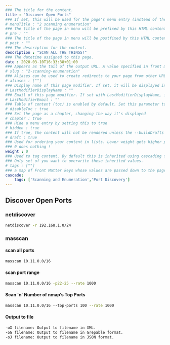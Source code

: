 ```yaml
---
### The title for the content.
title : "Discover Open Ports"
### If set, this will be used for the page's menu entry (instead of the `title` attribute)
# menuTitle : "2 scanning enumeration"
### The title of the page in menu will be prefixed by this HTML content
# pre : ""
### The title of the page in menu will be postfixed by this HTML content
# post : ""
### The description for the content.
description : "SCAN ALL THE THINGS!"
### The datetime assigned to this page.
date : 2020-03-10T16:33:38+01:00
### Appears as the tail of the output URL. A value specified in front matter will override the segment of the URL based on the filename.
# slug : "2-scanning-enumeration"
### Aliases can be used to create redirects to your page from other URLs.
# aliases : [""]
### Display name of this page modifier. If set, it will be displayed in the footer.
# LastModifierDisplayName : ""
### Email of this page modifier. If set with LastModifierDisplayName, it will be displayed in the footer
# LastModifierEmail : ""
### Table of content (toc) is enabled by default. Set this parameter to true to disable it.
# disableToc : true
### Set the page as a chapter, changing the way it's displayed
# chapter : true
### Hide a menu entry by setting this to true
# hidden : true
### If true, the content will not be rendered unless the --buildDrafts flag is passed to the hugo command.
# draft : true
### Used for ordering your content in lists. Lower weight gets higher precedence. So content with lower weight will come first.
### 0 does nothing !
weight : 0
### Used to tag content. By default this is inherited using cascading from _index.md files
### Only set of you want to overwrite these inherited values.
# tags : [""]
### a map of Front Matter keys whose values are passed down to the page’s descendants unless overwritten by self or a closer ancestor’s cascade. 
cascade:
    tags: ['Scanning and Enumeration','Port Discovery']
---
```


## Discover Open Ports

### netdiscover

```bash
netdiscover -r 192.168.1.0/24
```

### masscan

#### scan all ports

```bash
masscan 10.11.0.0/16
```

#### scan port range

```bash
masscan 10.11.0.0/16 -p22-25 --rate 1000
```

#### Scan 'n' Number of nmap‘s Top Ports

```bash
masscan 10.11.0.0/16 ‐‐top-ports 100 --rate 1000
```

#### Output to file

```bash
-oX filename: Output to filename in XML.
-oG filename: Output to filename in Grepable format.
-oJ filename: Output to filename in JSON format.
```
